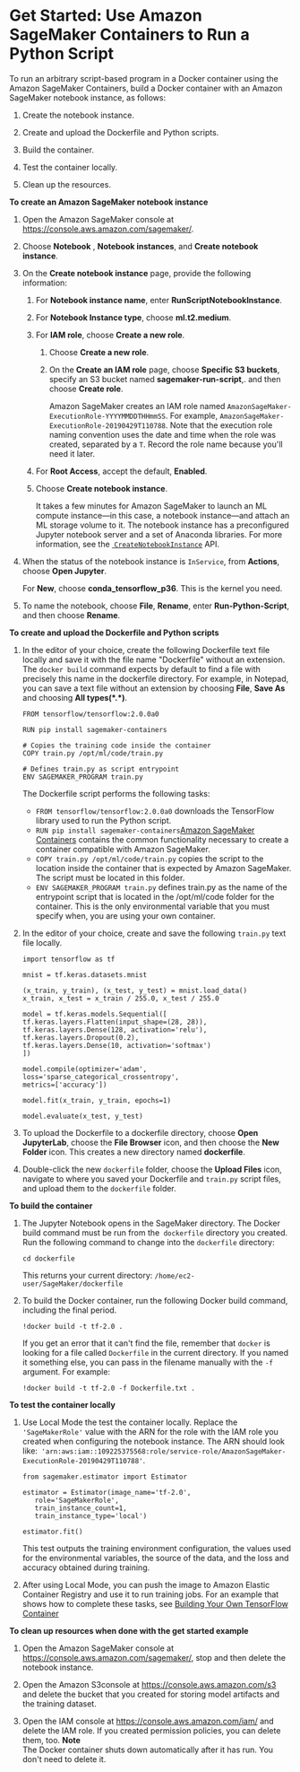 # Get Started: Use Amazon SageMaker Containers to Run a Python Script<a name="build-container-to-train-script-get-started"></a>

To run an arbitrary script\-based program in a Docker container using the Amazon SageMaker Containers, build a Docker container with an Amazon SageMaker notebook instance, as follows: 

1. Create the notebook instance\. 

1. Create and upload the Dockerfile and Python scripts\.

1. Build the container\.

1. Test the container locally\.

1. Clean up the resources\.

**To create an Amazon SageMaker notebook instance**

1. Open the Amazon SageMaker console at [https://console\.aws\.amazon\.com/sagemaker/](https://console.aws.amazon.com/sagemaker/)\. 

1. Choose **Notebook** , **Notebook instances**, and **Create notebook instance**\.

1. On the **Create notebook instance** page, provide the following information: 

   1. For **Notebook instance name**, enter **RunScriptNotebookInstance**\.

   1. For **Notebook Instance type**, choose **ml\.t2\.medium**\.

   1. For **IAM role**, choose **Create a new role**\.

      1. Choose **Create a new role**\.

      1. On the **Create an IAM role** page, choose **Specific S3 buckets**, specify an S3 bucket named **sagemaker\-run\-script**,\. and then choose **Create role**\.

         Amazon SageMaker creates an IAM role named `AmazonSageMaker-ExecutionRole-YYYYMMDDTHHmmSS`\. For example, `AmazonSageMaker-ExecutionRole-20190429T110788`\. Note that the execution role naming convention uses the date and time when the role was created, separated by a `T`\. Record the role name because you'll need it later\.

   1. For **Root Access**, accept the default, **Enabled**\.

   1. Choose **Create notebook instance**\. 

      It takes a few minutes for Amazon SageMaker to launch an ML compute instance—in this case, a notebook instance—and attach an ML storage volume to it\. The notebook instance has a preconfigured Jupyter notebook server and a set of Anaconda libraries\. For more information, see the [ `CreateNotebookInstance`](https://docs.aws.amazon.com/sagemaker/latest/APIReference/API_CreateNotebookInstance.html) API\. 

1. When the status of the notebook instance is `InService`, from **Actions**, choose **Open Jupyter**\.

   For **New**, choose **conda\_tensorflow\_p36**\. This is the kernel you need\.

1. To name the notebook, choose **File**, **Rename**, enter **Run\-Python\-Script**, and then choose **Rename**\.

**To create and upload the Dockerfile and Python scripts**

1. In the editor of your choice, create the following Dockerfile text file locally and save it with the file name "Dockerfile" without an extension\. The `docker build` command expects by default to find a file with precisely this name in the dockerfile directory\. For example, in Notepad, you can save a text file without an extension by choosing **File**, **Save As** and choosing **All types\(\*\.\*\)**\.

   ```
   FROM tensorflow/tensorflow:2.0.0a0
   
   RUN pip install sagemaker-containers
   
   # Copies the training code inside the container
   COPY train.py /opt/ml/code/train.py
   
   # Defines train.py as script entrypoint
   ENV SAGEMAKER_PROGRAM train.py
   ```

   The Dockerfile script performs the following tasks:
   + `FROM tensorflow/tensorflow:2.0.0a0` downloads the TensorFlow library used to run the Python script\.
   + `RUN pip install sagemaker-containers`[Amazon SageMaker Containers](https://github.com/aws/sagemaker-containers) contains the common functionality necessary to create a container compatible with Amazon SageMaker\. 
   + `COPY train.py /opt/ml/code/train.py` copies the script to the location inside the container that is expected by Amazon SageMaker\. The script must be located in this folder\.
   + `ENV SAGEMAKER_PROGRAM train.py` defines train\.py as the name of the entrypoint script that is located in the /opt/ml/code folder for the container\. This is the only environmental variable that you must specify when, you are using your own container\.

1. In the editor of your choice, create and save the following `train.py` text file locally\.

   ```
   import tensorflow as tf
   
   mnist = tf.keras.datasets.mnist
   
   (x_train, y_train), (x_test, y_test) = mnist.load_data()
   x_train, x_test = x_train / 255.0, x_test / 255.0
   
   model = tf.keras.models.Sequential([
   tf.keras.layers.Flatten(input_shape=(28, 28)),
   tf.keras.layers.Dense(128, activation='relu'),
   tf.keras.layers.Dropout(0.2),
   tf.keras.layers.Dense(10, activation='softmax')
   ])
   
   model.compile(optimizer='adam',
   loss='sparse_categorical_crossentropy',
   metrics=['accuracy'])
   
   model.fit(x_train, y_train, epochs=1)
   
   model.evaluate(x_test, y_test)
   ```

1. To upload the Dockerfile to a dockerfile directory, choose **Open JupyterLab**, choose the **File Browser** icon, and then choose the **New Folder** icon\. This creates a new directory named **dockerfile**\.

1. Double\-click the new `dockerfile` folder, choose the **Upload Files** icon, navigate to where you saved your Dockerfile and `train.py` script files, and upload them to the `dockerfile` folder\.

**To build the container**

1. The Jupyter Notebook opens in the SageMaker directory\. The Docker build command must be run from the` dockerfile` directory you created\. Run the following command to change into the `dockerfile` directory:

   ```
   cd dockerfile
   ```

   This returns your current directory: `/home/ec2-user/SageMaker/dockerfile`

1. To build the Docker container, run the following Docker build command, including the final period\.

   ```
   !docker build -t tf-2.0 .
   ```

   If you get an error that it can't find the file, remember that `docker` is looking for a file called `Dockerfile` in the current directory\. If you named it something else, you can pass in the filename manually with the `-f` argument\. For example: 

   ```
   !docker build -t tf-2.0 -f Dockerfile.txt .
   ```

**To test the container locally**

1. Use Local Mode the test the container locally\. Replace the `'SageMakerRole'` value with the ARN for the role with the IAM role you created when configuring the notebook instance\. The ARN should look like:` 'arn:aws:iam::109225375568:role/service-role/AmazonSageMaker-ExecutionRole-20190429T110788'`\.

   ```
   from sagemaker.estimator import Estimator
   
   estimator = Estimator(image_name='tf-2.0',
   	  role='SageMakerRole',
   	  train_instance_count=1,
   	  train_instance_type='local')
   
   estimator.fit()
   ```

   This test outputs the training environment configuration, the values used for the environmental variables, the source of the data, and the loss and accuracy obtained during training\.

1. After using Local Mode, you can push the image to Amazon Elastic Container Registry and use it to run training jobs\. For an example that shows how to complete these tasks, see [Building Your Own TensorFlow Container](https://github.com/awslabs/amazon-sagemaker-examples/blob/master/advanced_functionality/tensorflow_bring_your_own/tensorflow_bring_your_own.ipynb)

**To clean up resources when done with the get started example**

1. Open the Amazon SageMaker console at [https://console\.aws\.amazon\.com/sagemaker/](https://console.aws.amazon.com/sagemaker/), stop and then delete the notebook instance\. 

1. Open the Amazon S3console at [https://console\.aws\.amazon\.com/s3](https://console.aws.amazon.com/s3/) and delete the bucket that you created for storing model artifacts and the training dataset\. 

1. Open the IAM console at [https://console\.aws\.amazon\.com/iam/](https://console.aws.amazon.com/iam/) and delete the IAM role\. If you created permission policies, you can delete them, too\. 
**Note**  
 The Docker container shuts down automatically after it has run\. You don't need to delete it\.